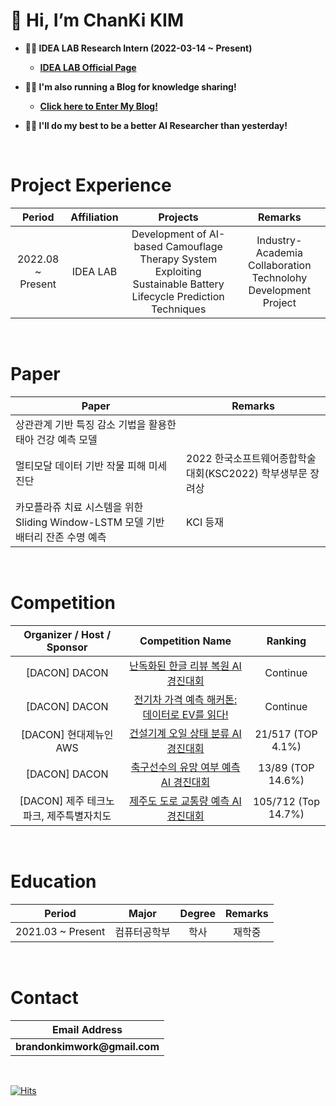 # __👋 Hi, I’m ChanKi KIM__
 
* __👨‍💻 IDEA LAB Research Intern (2022-03-14 ~ Present)__
    * __[IDEA LAB Official Page](https://sites.google.com/view/idealab-gnu/home)__

* __🏃‍♂️ I'm also running a Blog for knowledge sharing!__
    * __[Click here to Enter My Blog!](https://cktrace.github.io)__

* __🙋‍♂️ I'll do my best to be a better AI Researcher than yesterday!__


<br>


# Project Experience 
| Period | Affiliation | Projects | Remarks |
| :------: | :------: | :------: | :------: |
| 2022.08 ~ Present | IDEA LAB | Development of AI-based Camouflage Therapy System Exploiting Sustainable Battery Lifecycle Prediction Techniques  | Industry-Academia Collaboration Technolohy Development Project |

<br>

# Paper
| Paper | Remarks |
| ------ | ------ |
| 상관관계 기반 특징 감소 기법을 활용한 태아 건강 예측 모델 |  |
| 멀티모달 데이터 기반 작물 피해 미세 진단 | 2022 한국소프트웨어종합학술대회(KSC2022) 학부생부문 장려상  |
| 카모플라쥬 치료 시스템을 위한 Sliding Window-LSTM 모델 기반 배터리 잔존 수명 예측 | KCI 등재 |


<br>

# Competition
| Organizer / Host / Sponsor | Competition Name | Ranking |
| :------: | :------:| :------:|
| [DACON] DACON | [난독화된 한글 리뷰 복원 AI 경진대회](https://dacon.io/competitions/official/236446/overview/description) | Continue |
| [DACON] DACON | [전기차 가격 예측 해커톤: 데이터로 EV를 읽다!](https://dacon.io/competitions/official/236424/overview/description) | Continue |
| [DACON] 현대제뉴인 AWS | [건설기계 오일 상태 분류 AI 경진대회](https://github.com/CKtrace/DACON-Construction-Equipment-Oil-Condition-Classification-AI-Contest) | 21/517 (TOP 4.1%) |
| [DACON] DACON | [축구선수의 유망 여부 예측 AI 경진대회](https://github.com/CKtrace/DACON-Prospect-Soccer-Player-Prediction-AI-Contest) | 13/89 (TOP 14.6%) |
| [DACON] 제주 테크노파크, 제주특별자치도 | [제주도 도로 교통량 예측 AI 경진대회](https://github.com/CKtrace/DACON-Jeju-Island-Road-Traffic-Volume-Prediction-AI-Contest) | 105/712 (Top 14.7%) |

<br>

# Education
| Period | Major | Degree | Remarks |
| :------: | :------: | :------: | :------: |
| 2021.03 ~ Present | 컴퓨터공학부 | 학사 | 재학중 |

<br>

# Contact
|Email Address|
| :----: |
|__brandonkimwork@gmail.com__|

</br>

[![Hits](https://hits.seeyoufarm.com/api/count/incr/badge.svg?url=https%3A%2F%2Fgithub.com%2FCKtrace&count_bg=%23A0A09F&title_bg=%23000000&icon=&icon_color=%23FFFFFF&title=hits&edge_flat=false)](https://hits.seeyoufarm.com)
